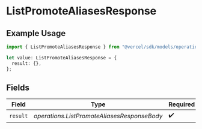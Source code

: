 # ListPromoteAliasesResponse

## Example Usage

```typescript
import { ListPromoteAliasesResponse } from "@vercel/sdk/models/operations/listpromotealiases.js";

let value: ListPromoteAliasesResponse = {
  result: {},
};
```

## Fields

| Field                                       | Type                                        | Required                                    | Description                                 |
| ------------------------------------------- | ------------------------------------------- | ------------------------------------------- | ------------------------------------------- |
| `result`                                    | *operations.ListPromoteAliasesResponseBody* | :heavy_check_mark:                          | N/A                                         |